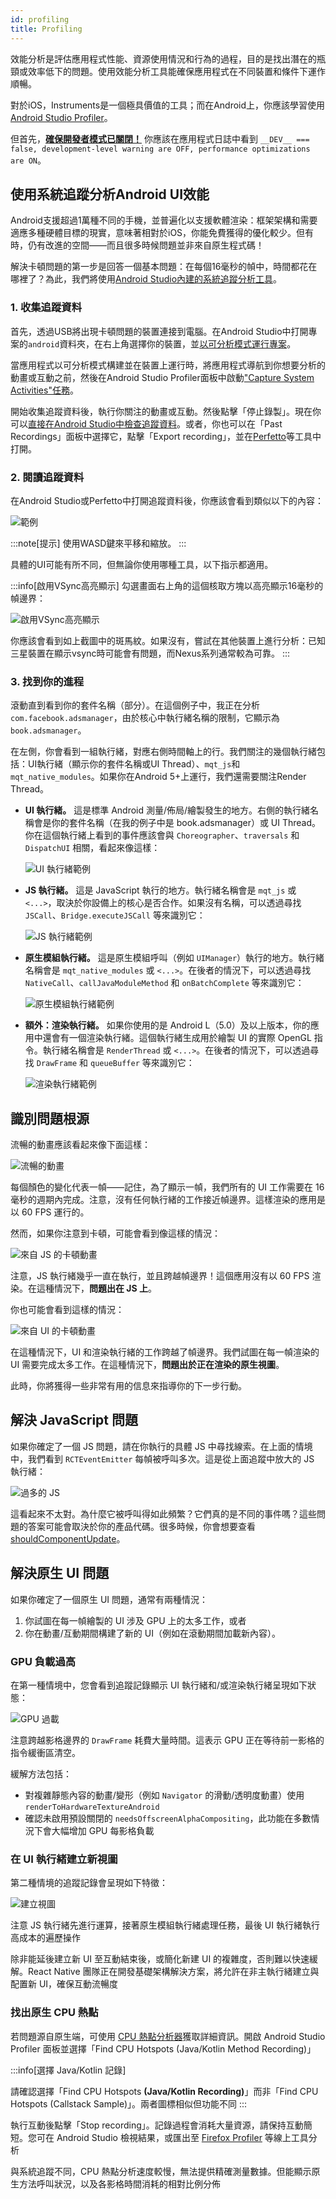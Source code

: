 ```yaml
---
id: profiling
title: Profiling
---
```


效能分析是評估應用程式性能、資源使用情況和行為的過程，目的是找出潛在的瓶頸或效率低下的問題。使用效能分析工具能確保應用程式在不同裝置和條件下運作順暢。

對於iOS，Instruments是一個極具價值的工具；而在Android上，你應該學習使用[Android Studio Profiler](profiling.md#profiling-android-ui-performance-with-system-tracing)。

但首先，[**確保開發者模式已關閉！**](performance.md#running-in-development-mode-devtrue) 你應該在應用程式日誌中看到 `__DEV__ === false, development-level warning are OFF, performance optimizations are ON`。

## 使用系統追蹤分析Android UI效能

Android支援超過1萬種不同的手機，並普遍化以支援軟體渲染：框架架構和需要適應多種硬體目標的現實，意味著相對於iOS，你能免費獲得的優化較少。但有時，仍有改進的空間——而且很多時候問題並非來自原生程式碼！

解決卡頓問題的第一步是回答一個基本問題：在每個16毫秒的幀中，時間都花在哪裡了？為此，我們將使用[Android Studio內建的系統追蹤分析工具](https://developer.android.com/studio/profile)。

### 1. 收集追蹤資料

首先，透過USB將出現卡頓問題的裝置連接到電腦。在Android Studio中打開專案的`android`資料夾，在右上角選擇你的裝置，並[以可分析模式運行專案](https://developer.android.com/studio/profile#build-and-run)。

當應用程式以可分析模式構建並在裝置上運行時，將應用程式導航到你想要分析的動畫或互動之前，然後在Android Studio Profiler面板中啟動["Capture System Activities"任務](https://developer.android.com/studio/profile#start-profiling)。

開始收集追蹤資料後，執行你關注的動畫或互動。然後點擊「停止錄製」。現在你可以[直接在Android Studio中檢查追蹤資料](https://developer.android.com/studio/profile/jank-detection)。或者，你也可以在「Past Recordings」面板中選擇它，點擊「Export recording」，並在[Perfetto](https://perfetto.dev/)等工具中打開。

### 2. 閱讀追蹤資料

在Android Studio或Perfetto中打開追蹤資料後，你應該會看到類似以下的內容：

![範例](/docs/assets/SystraceExample.png)

:::note[提示]
使用WASD鍵來平移和縮放。
:::

具體的UI可能有所不同，但無論你使用哪種工具，以下指示都適用。

:::info[啟用VSync高亮顯示]
勾選畫面右上角的這個核取方塊以高亮顯示16毫秒的幀邊界：

![啟用VSync高亮顯示](/docs/assets/SystraceHighlightVSync.png)

你應該會看到如上截圖中的斑馬紋。如果沒有，嘗試在其他裝置上進行分析：已知三星裝置在顯示vsync時可能會有問題，而Nexus系列通常較為可靠。
:::

### 3. 找到你的進程

滾動直到看到你的套件名稱（部分）。在這個例子中，我正在分析`com.facebook.adsmanager`，由於核心中執行緒名稱的限制，它顯示為`book.adsmanager`。

在左側，你會看到一組執行緒，對應右側時間軸上的行。我們關注的幾個執行緒包括：UI執行緒（顯示你的套件名稱或UI Thread）、`mqt_js`和`mqt_native_modules`。如果你在Android 5+上運行，我們還需要關注Render Thread。

- **UI 執行緒。** 這是標準 Android 測量/佈局/繪製發生的地方。右側的執行緒名稱會是你的套件名稱（在我的例子中是 book.adsmanager）或 UI Thread。你在這個執行緒上看到的事件應該會與 `Choreographer`、`traversals` 和 `DispatchUI` 相關，看起來像這樣：

  ![UI 執行緒範例](/docs/assets/SystraceUIThreadExample.png)

- **JS 執行緒。** 這是 JavaScript 執行的地方。執行緒名稱會是 `mqt_js` 或 `<...>`，取決於你設備上的核心是否合作。如果沒有名稱，可以透過尋找 `JSCall`、`Bridge.executeJSCall` 等來識別它：

  ![JS 執行緒範例](/docs/assets/SystraceJSThreadExample.png)

- **原生模組執行緒。** 這是原生模組呼叫（例如 `UIManager`）執行的地方。執行緒名稱會是 `mqt_native_modules` 或 `<...>`。在後者的情況下，可以透過尋找 `NativeCall`、`callJavaModuleMethod` 和 `onBatchComplete` 等來識別它：

  ![原生模組執行緒範例](/docs/assets/SystraceNativeModulesThreadExample.png)

- **額外：渲染執行緒。** 如果你使用的是 Android L（5.0）及以上版本，你的應用中還會有一個渲染執行緒。這個執行緒生成用於繪製 UI 的實際 OpenGL 指令。執行緒名稱會是 `RenderThread` 或 `<...>`。在後者的情況下，可以透過尋找 `DrawFrame` 和 `queueBuffer` 等來識別它：

  ![渲染執行緒範例](/docs/assets/SystraceRenderThreadExample.png)

## 識別問題根源

流暢的動畫應該看起來像下面這樣：

![流暢的動畫](/docs/assets/SystraceWellBehaved.png)

每個顏色的變化代表一幀——記住，為了顯示一幀，我們所有的 UI 工作需要在 16 毫秒的週期內完成。注意，沒有任何執行緒的工作接近幀邊界。這樣渲染的應用是以 60 FPS 運行的。

然而，如果你注意到卡頓，可能會看到像這樣的情況：

![來自 JS 的卡頓動畫](/docs/assets/SystraceBadJS.png)

注意，JS 執行緒幾乎一直在執行，並且跨越幀邊界！這個應用沒有以 60 FPS 渲染。在這種情況下，**問題出在 JS 上**。

你也可能會看到這樣的情況：

![來自 UI 的卡頓動畫](/docs/assets/SystraceBadUI.png)

在這種情況下，UI 和渲染執行緒的工作跨越了幀邊界。我們試圖在每一幀渲染的 UI 需要完成太多工作。在這種情況下，**問題出於正在渲染的原生視圖**。

此時，你將獲得一些非常有用的信息來指導你的下一步行動。

## 解決 JavaScript 問題

如果你確定了一個 JS 問題，請在你執行的具體 JS 中尋找線索。在上面的情境中，我們看到 `RCTEventEmitter` 每幀被呼叫多次。這是從上面追蹤中放大的 JS 執行緒：

![過多的 JS](/docs/assets/SystraceBadJS2.png)

這看起來不太對。為什麼它被呼叫得如此頻繁？它們真的是不同的事件嗎？這些問題的答案可能會取決於你的產品代碼。很多時候，你會想要查看 [shouldComponentUpdate](https://reactjs.org/docs/react-component.html#shouldcomponentupdate)。

## 解決原生 UI 問題

如果你確定了一個原生 UI 問題，通常有兩種情況：

1. 你試圖在每一幀繪製的 UI 涉及 GPU 上的太多工作，或者
2. 你在動畫/互動期間構建了新的 UI（例如在滾動期間加載新內容）。

### GPU 負載過高

在第一種情境中，您會看到追蹤記錄顯示 UI 執行緒和/或渲染執行緒呈現如下狀態：

![GPU 過載](/docs/assets/SystraceBadUI.png)

注意跨越影格邊界的 `DrawFrame` 耗費大量時間。這表示 GPU 正在等待前一影格的指令緩衝區清空。

緩解方法包括：

- 對複雜靜態內容的動畫/變形（例如 `Navigator` 的滑動/透明度動畫）使用 `renderToHardwareTextureAndroid`
- 確認未啟用預設關閉的 `needsOffscreenAlphaCompositing`，此功能在多數情況下會大幅增加 GPU 每影格負載

### 在 UI 執行緒建立新視圖

第二種情境的追蹤記錄會呈現如下特徵：

![建立視圖](/docs/assets/SystraceBadCreateUI.png)

注意 JS 執行緒先進行運算，接著原生模組執行緒處理任務，最後 UI 執行緒執行高成本的遍歷操作

除非能延後建立新 UI 至互動結束後，或簡化新建 UI 的複雜度，否則難以快速緩解。React Native 團隊正在開發基礎架構解決方案，將允許在非主執行緒建立與配置新 UI，確保互動流暢度

### 找出原生 CPU 熱點

若問題源自原生端，可使用 [CPU 熱點分析器](https://developer.android.com/studio/profile/record-java-kotlin-methods)獲取詳細資訊。開啟 Android Studio Profiler 面板並選擇「Find CPU Hotspots (Java/Kotlin Method Recording)」

:::info[選擇 Java/Kotlin 記錄]

請確認選擇「Find CPU Hotspots **(Java/Kotlin Recording)**」而非「Find CPU Hotspots (Callstack Sample)」。兩者圖標相似但功能不同
:::

執行互動後點擊「Stop recording」。記錄過程會消耗大量資源，請保持互動簡短。您可在 Android Studio 檢視結果，或匯出至 [Firefox Profiler](https://profiler.firefox.com/) 等線上工具分析

與系統追蹤不同，CPU 熱點分析速度較慢，無法提供精確測量數據。但能顯示原生方法呼叫狀況，以及各影格時間消耗的相對比例分佈